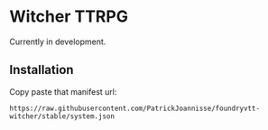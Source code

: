 # Witcher TTRPG

Currently in development.

## Installation

Copy paste that manifest url:

```
https://raw.githubusercontent.com/PatrickJoannisse/foundryvtt-witcher/stable/system.json
```
